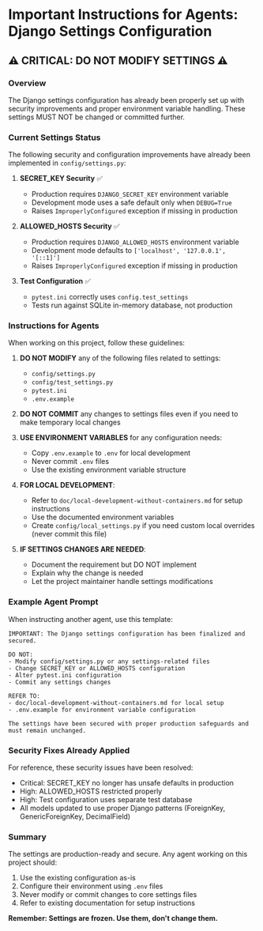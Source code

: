 # Important Instructions for Agents: Django Settings Configuration

## ⚠️ CRITICAL: DO NOT MODIFY SETTINGS ⚠️

### Overview
The Django settings configuration has already been properly set up with security improvements and proper environment variable handling. These settings MUST NOT be changed or committed further.

### Current Settings Status
The following security and configuration improvements have already been implemented in `config/settings.py`:

1. **SECRET_KEY Security** ✅
   - Production requires `DJANGO_SECRET_KEY` environment variable
   - Development mode uses a safe default only when `DEBUG=True`
   - Raises `ImproperlyConfigured` exception if missing in production

2. **ALLOWED_HOSTS Security** ✅
   - Production requires `DJANGO_ALLOWED_HOSTS` environment variable
   - Development mode defaults to `['localhost', '127.0.0.1', '[::1]']`
   - Raises `ImproperlyConfigured` exception if missing in production

3. **Test Configuration** ✅
   - `pytest.ini` correctly uses `config.test_settings`
   - Tests run against SQLite in-memory database, not production

### Instructions for Agents

When working on this project, follow these guidelines:

1. **DO NOT MODIFY** any of the following files related to settings:
   - `config/settings.py`
   - `config/test_settings.py`
   - `pytest.ini`
   - `.env.example`

2. **DO NOT COMMIT** any changes to settings files even if you need to make temporary local changes

3. **USE ENVIRONMENT VARIABLES** for any configuration needs:
   - Copy `.env.example` to `.env` for local development
   - Never commit `.env` files
   - Use the existing environment variable structure

4. **FOR LOCAL DEVELOPMENT**:
   - Refer to `doc/local-development-without-containers.md` for setup instructions
   - Use the documented environment variables
   - Create `config/local_settings.py` if you need custom local overrides (never commit this file)

5. **IF SETTINGS CHANGES ARE NEEDED**:
   - Document the requirement but DO NOT implement
   - Explain why the change is needed
   - Let the project maintainer handle settings modifications

### Example Agent Prompt

When instructing another agent, use this template:

```
IMPORTANT: The Django settings configuration has been finalized and secured. 

DO NOT:
- Modify config/settings.py or any settings-related files
- Change SECRET_KEY or ALLOWED_HOSTS configuration
- Alter pytest.ini configuration
- Commit any settings changes

REFER TO:
- doc/local-development-without-containers.md for local setup
- .env.example for environment variable configuration

The settings have been secured with proper production safeguards and must remain unchanged.
```

### Security Fixes Already Applied

For reference, these security issues have been resolved:
- Critical: SECRET_KEY no longer has unsafe defaults in production
- High: ALLOWED_HOSTS restricted properly
- High: Test configuration uses separate test database
- All models updated to use proper Django patterns (ForeignKey, GenericForeignKey, DecimalField)

### Summary

The settings are production-ready and secure. Any agent working on this project should:
1. Use the existing configuration as-is
2. Configure their environment using `.env` files
3. Never modify or commit changes to core settings files
4. Refer to existing documentation for setup instructions

**Remember: Settings are frozen. Use them, don't change them.**